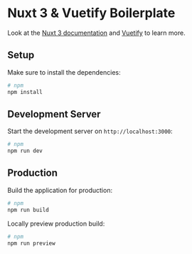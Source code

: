 # Nuxt 3 & Vuetify Boilerplate

Look at the [Nuxt 3 documentation](https://nuxt.com/docs/getting-started/introduction) and [Vuetify](https://vuetifyjs.com/) to learn more.

## Setup

Make sure to install the dependencies:

```bash
# npm
npm install
```

## Development Server

Start the development server on `http://localhost:3000`:

```bash
# npm
npm run dev
```

## Production

Build the application for production:

```bash
# npm
npm run build
```

Locally preview production build:

```bash
# npm
npm run preview
```

